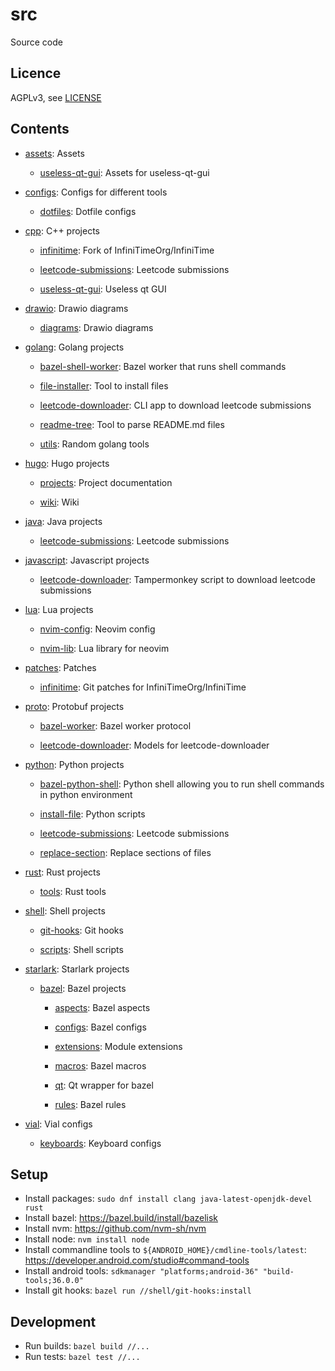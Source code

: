 # src

Source code

## Licence

AGPLv3, see [LICENSE](./LICENSE.txt)

## Contents

<!-- README_CONTENTS START -->

- [assets](/assets): Assets

  - [useless-qt-gui](/assets/useless-qt-gui): Assets for useless-qt-gui

- [configs](/configs): Configs for different tools

  - [dotfiles](/configs/dotfiles): Dotfile configs

- [cpp](/cpp): C&#43;&#43; projects

  - [infinitime](/cpp/infinitime): Fork of InfiniTimeOrg/InfiniTime

  - [leetcode-submissions](/cpp/leetcode-submissions): Leetcode submissions

  - [useless-qt-gui](/cpp/useless-qt-gui): Useless qt GUI

- [drawio](/drawio): Drawio diagrams

  - [diagrams](/drawio/diagrams): Drawio diagrams

- [golang](/golang): Golang projects

  - [bazel-shell-worker](/golang/bazel-shell-worker): Bazel worker that runs shell commands

  - [file-installer](/golang/file-installer): Tool to install files

  - [leetcode-downloader](/golang/leetcode-downloader): CLI app to download leetcode submissions

  - [readme-tree](/golang/readme-tree): Tool to parse README.md files

  - [utils](/golang/utils): Random golang tools

- [hugo](/hugo): Hugo projects

  - [projects](/hugo/projects): Project documentation

  - [wiki](/hugo/wiki): Wiki

- [java](/java): Java projects

  - [leetcode-submissions](/java/leetcode-submissions): Leetcode submissions

- [javascript](/javascript): Javascript projects

  - [leetcode-downloader](/javascript/leetcode-downloader): Tampermonkey script to download leetcode submissions

- [lua](/lua): Lua projects

  - [nvim-config](/lua/nvim-config): Neovim config

  - [nvim-lib](/lua/nvim-lib): Lua library for neovim

- [patches](/patches): Patches

  - [infinitime](/patches/infinitime): Git patches for InfiniTimeOrg/InfiniTime

- [proto](/proto): Protobuf projects

  - [bazel-worker](/proto/bazel-worker): Bazel worker protocol

  - [leetcode-downloader](/proto/leetcode-downloader): Models for leetcode-downloader

- [python](/python): Python projects

  - [bazel-python-shell](/python/bazel-python-shell): Python shell allowing you to run shell commands in python environment

  - [install-file](/python/install-file): Python scripts

  - [leetcode-submissions](/python/leetcode-submissions): Leetcode submissions

  - [replace-section](/python/replace-section): Replace sections of files

- [rust](/rust): Rust projects

  - [tools](/rust/tools): Rust tools

- [shell](/shell): Shell projects

  - [git-hooks](/shell/git-hooks): Git hooks

  - [scripts](/shell/scripts): Shell scripts

- [starlark](/starlark): Starlark projects

  - [bazel](/starlark/bazel): Bazel projects

    - [aspects](/starlark/bazel/aspects): Bazel aspects

    - [configs](/starlark/bazel/configs): Bazel configs

    - [extensions](/starlark/bazel/extensions): Module extensions

    - [macros](/starlark/bazel/macros): Bazel macros

    - [qt](/starlark/bazel/qt): Qt wrapper for bazel

    - [rules](/starlark/bazel/rules): Bazel rules

- [vial](/vial): Vial configs

  - [keyboards](/vial/keyboards): Keyboard configs

<!-- README_CONTENTS END -->

## Setup

- Install packages: `sudo dnf install clang java-latest-openjdk-devel rust`
- Install bazel: https://bazel.build/install/bazelisk
- Install nvm: https://github.com/nvm-sh/nvm
- Install node: `nvm install node`
- Install commandline tools to `${ANDROID_HOME}/cmdline-tools/latest`: https://developer.android.com/studio#command-tools
- Install android tools: `sdkmanager "platforms;android-36" "build-tools;36.0.0"`
- Install git hooks: `bazel run //shell/git-hooks:install`

## Development

- Run builds: `bazel build //...`
- Run tests: `bazel test //...`
